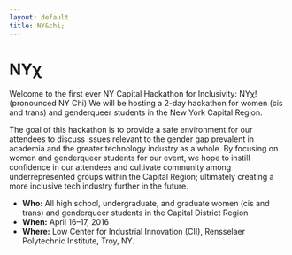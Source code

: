 ```yaml
---
layout: default
title: NY&chi;
---
```


# NY&chi;

Welcome to the first ever NY Capital Hackathon for Inclusivity: NY&chi;! (pronounced NY Chi)
We will be hosting a 2-day hackathon for women (cis and trans) and genderqueer students in the New York Capital Region.

The goal of this hackathon is to provide a safe environment for our attendees to discuss issues relevant to the gender gap prevalent in academia and the greater technology industry as a whole.  By focusing on women and genderqueer students for our event, we hope to instill confidence in our attendees and cultivate community among underrepresented groups within the Capital Region; ultimately creating a more inclusive tech industry further in the future.  

- **Who:** All high school, undergraduate, and graduate women (cis and trans) and genderqueer students in the Capital District Region
- **When:** April 16&ndash;17, 2016
- **Where:** Low Center for Industrial Innovation (CII), Rensselaer Polytechnic Institute, Troy, NY.
